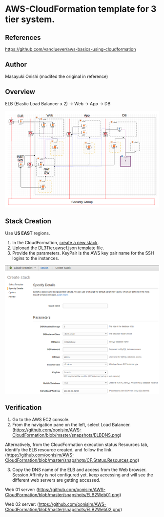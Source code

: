 # AWS-CloudFormation template for 3 tier system.

References
---------------------
https://github.com/vancluever/aws-basics-using-cloudformation

Author
---------------------
Masayuki Onishi (modifed the original in reference)

Overview
---------------------
ELB (Elastic Load Balancer x 2) -> Web -> App -> DB

![alt text](https://github.com/oonisim/AWS-CloudFormation/blob/master/snapshots/DL.png)

Stack Creation
---------------------
Use **US EAST** regions.

1. In the CloudFormation, [create a new stack](https://us-east-2.console.aws.amazon.com/cloudformation/home?region=us-east-2#/stacks/new).
2. Uplooad the DL3Tier.awscf.json template file.
3. Provide the parameters. KeyPair is the AWS key pair name for the SSH logins to the instances.

![alt text](https://github.com/oonisim/AWS-CloudFormation/blob/master/snapshots/DL.parameters.png)


Verification
---------------------
1. Go to the AWS EC2 console.
2. From the navigation pane on the left, select Load Balancer.
(https://github.com/oonisim/AWS-CloudFormation/blob/master/snapshots/ELBDNS.png)

Alternatively, from the CloudFormation execution status Resources tab, identify the ELB resource created, and follow the link.
(https://github.com/oonisim/AWS-CloudFormation/blob/master/snapshots/CF.Status.Resources.png)

3. Copy the DNS name of the ELB and access from the Web browser.
Session Affinity is not configured yet. keep accessing and will see the different web servers are getting accessed.

Web 01 server:
(https://github.com/oonisim/AWS-CloudFormation/blob/master/snapshots/ELB2Web01.png)

Web 02 server:
(https://github.com/oonisim/AWS-CloudFormation/blob/master/snapshots/ELB2Web02.png)